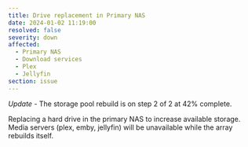 ```yaml
---
title: Drive replacement in Primary NAS
date: 2024-01-02 11:19:00
resolved: false
severity: down
affected:
  - Primary NAS
  - Download services
  - Plex
  - Jellyfin
section: issue
---
```


*Update* - The storage pool rebuild is on step 2 of 2 at 42% complete.

Replacing a hard drive in the primary NAS to increase available storage. Media servers (plex, emby, jellyfin) will be unavailable while the array rebuilds itself.